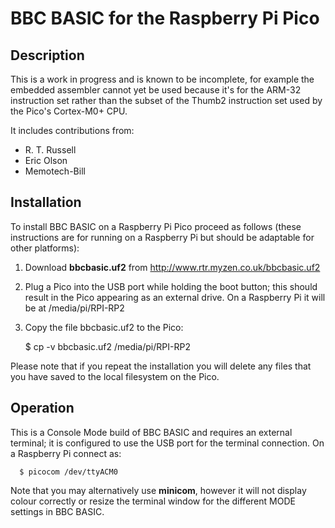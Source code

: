 # BBC BASIC for the Raspberry Pi Pico

## Description

This is a work in progress and is known to be incomplete, for example the embedded assembler
cannot yet be used because it's for the ARM-32 instruction set rather than the subset of the
Thumb2 instruction set used by the Pico's Cortex-M0+ CPU.

It includes contributions from:

* R. T. Russell
* Eric Olson
* Memotech-Bill

## Installation

To install BBC BASIC on a Raspberry Pi Pico proceed as follows (these instructions are for
running on a Raspberry Pi but should be adaptable for other platforms):

1. Download **bbcbasic.uf2** from http://www.rtr.myzen.co.uk/bbcbasic.uf2

2. Plug a Pico into the USB port while holding the boot button; this should result in the
Pico appearing as an external drive.  On a Raspberry Pi it will be at /media/pi/RPI-RP2

3. Copy the file bbcbasic.uf2 to the Pico:

      $ cp -v bbcbasic.uf2 /media/pi/RPI-RP2

Please note that if you repeat the installation you will delete any files that you have 
saved to the local filesystem on the Pico.

## Operation

This is a Console Mode build of BBC BASIC and requires an external terminal; it is
configured to use the USB port for the terminal connection.  On a Raspberry Pi connect as:

      $ picocom /dev/ttyACM0

Note that you may alternatively use **minicom**, however it will not display colour
correctly or resize the terminal window for the different MODE settings in BBC BASIC.

